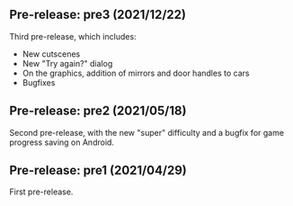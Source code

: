 ## Pre-release: pre3 (2021/12/22)

Third pre-release, which includes:

* New cutscenes
* New "Try again?" dialog
* On the graphics, addition of mirrors and door handles to cars
* Bugfixes


## Pre-release: pre2 (2021/05/18)

Second pre-release, with the new "super" difficulty and a bugfix for game
progress saving on Android.


## Pre-release: pre1 (2021/04/29)

First pre-release.

